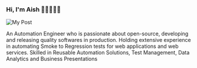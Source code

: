 ### Hi, I'm Aish 👋🏽👩🏽‍💻
![My Post](https://user-images.githubusercontent.com/80178181/129341671-f1ea1339-523a-4e6a-94de-731b1ce90667.jpg)

An Automation Engineer who is passionate about open-source, developing and releasing quality softwares in production. Holding extensive experience in automating Smoke to Regression tests for web applications and web services. Skilled in Reusable Automation Solutions, Test Management, Data Analytics and Business Presentations
<!--
**AishwaryaVenugopal/AishwaryaVenugopal** is a ✨ _special_ ✨ repository because its `README.md` (this file) appears on your GitHub profile.

Here are some ideas to get you started:

- 🔭 I’m currently working on ...
- 🌱 I’m currently learning ...
- 👯 I’m looking to collaborate on ...
- 🤔 I’m looking for help with ...
- 💬 Ask me about ...
- 📫 How to reach me: ...
- 😄 Pronouns: ...
- ⚡ Fun fact: ...
-->
